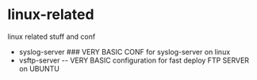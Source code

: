 # linux-related
linux related stuff and conf
- syslog-server ### VERY BASIC CONF for syslog-server on linux
- vsftp-server -- VERY BASIC configuration for fast deploy FTP SERVER on UBUNTU

